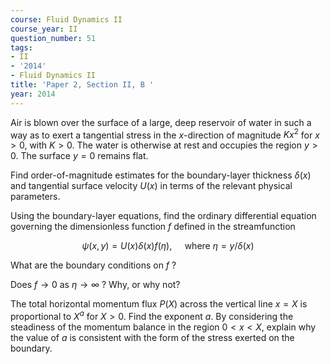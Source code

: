 ```yaml
---
course: Fluid Dynamics II
course_year: II
question_number: 51
tags:
- II
- '2014'
- Fluid Dynamics II
title: 'Paper 2, Section II, B '
year: 2014
---
```




Air is blown over the surface of a large, deep reservoir of water in such a way as to exert a tangential stress in the $x$-direction of magnitude $K x^{2}$ for $x>0$, with $K>0$. The water is otherwise at rest and occupies the region $y>0$. The surface $y=0$ remains flat.

Find order-of-magnitude estimates for the boundary-layer thickness $\delta(x)$ and tangential surface velocity $U(x)$ in terms of the relevant physical parameters.

Using the boundary-layer equations, find the ordinary differential equation governing the dimensionless function $f$ defined in the streamfunction

$$\psi(x, y)=U(x) \delta(x) f(\eta), \quad \text { where } \eta=y / \delta(x)$$

What are the boundary conditions on $f$ ?

Does $f \rightarrow 0$ as $\eta \rightarrow \infty$ ? Why, or why not?

The total horizontal momentum flux $P(X)$ across the vertical line $x=X$ is proportional to $X^{a}$ for $X>0$. Find the exponent $a$. By considering the steadiness of the momentum balance in the region $0<x<X$, explain why the value of $a$ is consistent with the form of the stress exerted on the boundary.